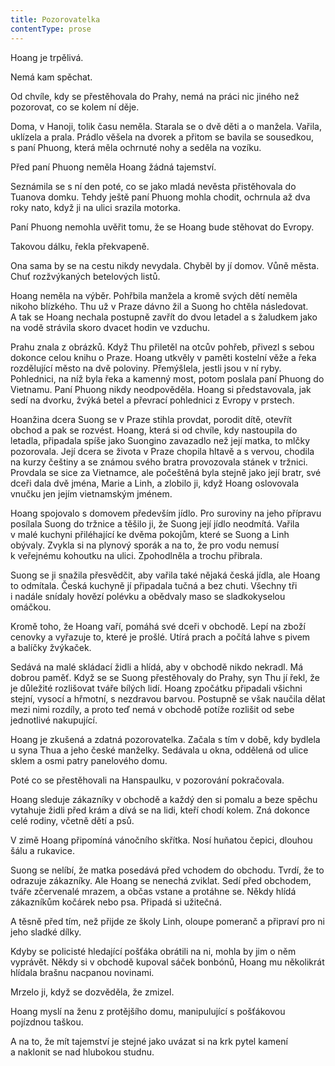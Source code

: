 ```yaml
---
title: Pozorovatelka
contentType: prose
---
```


<section>

Hoang je trpělivá.

Nemá kam spěchat.

Od chvíle, kdy se přestěhovala do Prahy, nemá na práci nic jiného než pozorovat, co se kolem ní děje.

Doma, v Hanoji, tolik času neměla. Starala se o dvě děti a o manžela. Vařila, uklízela a prala. Prádlo věšela na dvorek a přitom se bavila se sousedkou, s paní Phuong, která měla ochrnuté nohy a seděla na vozíku.

Před paní Phuong neměla Hoang žádná tajemství.

Seznámila se s ní den poté, co se jako mladá nevěsta přistěhovala do Tuanova domku. Tehdy ještě paní Phuong mohla chodit, ochrnula až dva roky nato, když ji na ulici srazila motorka.

Paní Phuong nemohla uvěřit tomu, že se Hoang bude stěhovat do Evropy.

Takovou dálku, řekla překvapeně.

Ona sama by se na cestu nikdy nevydala. Chyběl by jí domov. Vůně města. Chuť rozžvýkaných betelových listů.

Hoang neměla na výběr. Pohřbila manžela a kromě svých dětí neměla nikoho blízkého. Thu už v Praze dávno žil a Suong ho chtěla následovat. A tak se Hoang nechala postupně zavřít do dvou letadel a s žaludkem jako na vodě strávila skoro dvacet hodin ve vzduchu.

Prahu znala z obrázků. Když Thu přiletěl na otcův pohřeb, přivezl s sebou dokonce celou knihu o Praze. Hoang utkvěly v paměti kostelní věže a řeka rozdělující město na dvě poloviny. Přemýšlela, jestli jsou v ní ryby. Pohlednici, na níž byla řeka a kamenný most, potom poslala paní Phuong do Vietnamu. Paní Phuong nikdy neodpověděla. Hoang si představovala, jak sedí na dvorku, žvýká betel a převrací pohlednici z Evropy v prstech.

Hoanžina dcera Suong se v Praze stihla provdat, porodit dítě, otevřít obchod a pak se rozvést. Hoang, která si od chvíle, kdy nastoupila do letadla, připadala spíše jako Suongino zavazadlo než její matka, to mlčky pozorovala. Její dcera se života v Praze chopila hltavě a s vervou, chodila na kurzy češtiny a se známou svého bratra provozovala stánek v tržnici. Provdala se sice za Vietnamce, ale počeštěná byla stejně jako její bratr, své dceři dala dvě jména, Marie a Linh, a zlobilo ji, když Hoang oslovovala vnučku jen jejím vietnamským jménem.

Hoang spojovalo s domovem především jídlo. Pro suroviny na jeho přípravu posílala Suong do tržnice a těšilo ji, že Suong její jídlo neodmítá. Vařila v malé kuchyni přiléhající ke dvěma pokojům, které se Suong a Linh obývaly. Zvykla si na plynový sporák a na to, že pro vodu nemusí k veřejnému kohoutku na ulici. Zpohodlněla a trochu přibrala.

Suong se ji snažila přesvědčit, aby vařila také nějaká česká jídla, ale Hoang to odmítala. Česká kuchyně jí připadala tučná a bez chuti. Všechny tři i nadále snídaly hovězí polévku a obědvaly maso se sladkokyselou omáčkou.

Kromě toho, že Hoang vaří, pomáhá své dceři v obchodě. Lepí na zboží cenovky a vyřazuje to, které je prošlé. Utírá prach a počítá lahve s pivem a balíčky žvýkaček.

Sedává na malé skládací židli a hlídá, aby v obchodě nikdo nekradl. Má dobrou paměť. Když se se Suong přestěhovaly do Prahy, syn Thu jí řekl, že je důležité rozlišovat tváře bílých lidí. Hoang zpočátku připadali všichni stejní, vysocí a hřmotní, s nezdravou barvou. Postupně se však naučila dělat mezi nimi rozdíly, a proto teď nemá v obchodě potíže rozlišit od sebe jednotlivé nakupující.

Hoang je zkušená a zdatná pozorovatelka. Začala s tím v době, kdy bydlela u syna Thua a jeho české manželky. Sedávala u okna, oddělená od ulice sklem a osmi patry panelového domu.

Poté co se přestěhovali na Hanspaulku, v pozorování pokračovala.

Hoang sleduje zákazníky v obchodě a každý den si pomalu a beze spěchu vytahuje židli před krám a dívá se na lidi, kteří chodí kolem. Zná dokonce celé rodiny, včetně dětí a psů.

V zimě Hoang připomíná vánočního skřítka. Nosí huňatou čepici, dlouhou šálu a rukavice.

Suong se nelíbí, že matka posedává před vchodem do obchodu. Tvrdí, že to odrazuje zákazníky. Ale Hoang se nenechá zviklat. Sedí před obchodem, tváře zčervenalé mrazem, a občas vstane a protáhne se. Někdy hlídá zákazníkům kočárek nebo psa. Připadá si užitečná.

A těsně před tím, než přijde ze školy Linh, oloupe pomeranč a připraví pro ni jeho sladké dílky.

Kdyby se policisté hledající pošťáka obrátili na ni, mohla by jim o něm vyprávět. Někdy si v obchodě kupoval sáček bonbónů, Hoang mu několikrát hlídala brašnu nacpanou novinami.

Mrzelo ji, když se dozvěděla, že zmizel.

Hoang myslí na ženu z protějšího domu, manipulující s pošťákovou pojízdnou taškou.

A na to, že mít tajemství je stejné jako uvázat si na krk pytel kamení a naklonit se nad hlubokou studnu.

</section>
